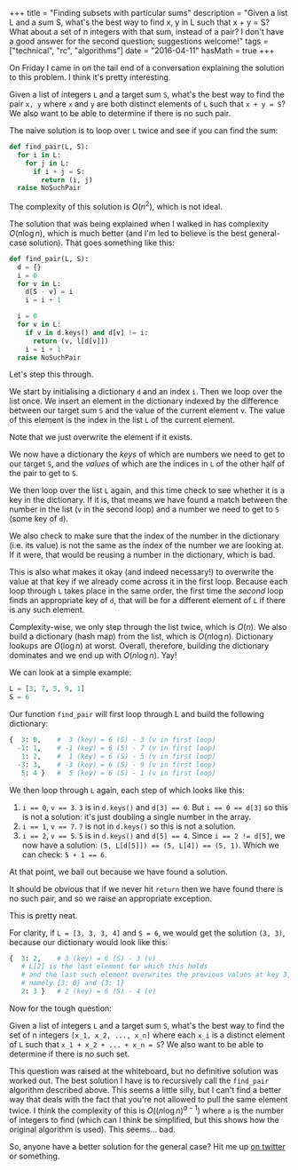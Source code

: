 +++
title = "Finding subsets with particular sums"
description = "Given a list L and a sum S, what's the best way to find x, y in L such that x + y = S? What about a set of n integers with that sum, instead of a pair? I don't have a good answer for the second question; suggestions welcome!"
tags = ["technical", "rc", "algorithms"]
date = "2016-04-11"
hasMath = true
+++

On Friday I came in on the tail end of a conversation explaining the solution to this problem. I think it's pretty interesting.

Given a list of integers `L` and a target sum `S`, what's the best way to find the pair `x, y` where `x` and `y` are both distinct elements of `L` such that `x + y = S`? We also want to be able to determine if there is no such pair.

The naive solution is to loop over `L` twice and see if you can find the sum:

```Python
def find_pair(L, S):
  for i in L:
    for j in L:
      if i + j = S:
        return (i, j)
  raise NoSuchPair
```

The complexity of this solution is $O(n^2)$, which is not ideal.

The solution that was being explained when I walked in has complexity $O(n \log n)$, which is much better (and I'm led to believe is the best general-case solution). That goes something like this:

```Python
def find_pair(L, S):
  d = {}
  i = 0
  for v in L:
    d[S - v] = i
    i = i + 1

  i = 0
  for v in L:
    if v in d.keys() and d[v] != i:
      return (v, l[d[v]])
    i = i + 1
  raise NoSuchPair
```

Let's step this through.

We start by initialising a dictionary `d` and an index `i`. Then we loop over the list once. We insert an element in the dictionary indexed by the difference between our target sum `S` and the value of the current element `v`. The value of this element is the index in the list `L` of the current element.

Note that we just overwrite the element if it exists.

We now have a dictionary the *keys* of which are numbers we need to get to our target `S`, and the *values* of which are the indices in `L` of the other half of the pair to get to `S`.

We then loop over the list `L` again, and this time check to see whether it is a key in the dictionary. If it is, that means we have found a match between the number in the list (`v` in the second loop) and a number we need to get to `S` (some key of `d`).

We also check to make sure that the index of the number in the dictionary (i.e. its value) is not the same as the index of the number we are looking at. If it were, that would be reusing a number in the dictionary, which is bad.

This is also what makes it okay (and indeed necessary!) to overwrite the value at that key if we already come across it in the first loop. Because each loop through `L` takes place in the same order, the first time the *second* loop finds an appropriate key of `d`, that will be for a different element of `L` if there is any such element.

Complexity-wise, we only step through the list twice, which is $O(n)$. We also build a dictionary (hash map) from the list, which is $O(n \log n)$. Dictionary lookups are $O(\log n)$ at worst. Overall, therefore, building the dictionary dominates and we end up with $O(n \log n)$. Yay!

We can look at a simple example:

```Python
L = [3, 7, 5, 9, 1]
S = 6
```

Our function `find_pair` will first loop through L and build the following dictionary:

```Python
{  3: 0,    #  3 (key) = 6 (S) - 3 (v in first loop)
  -1: 1,    # -1 (key) = 6 (S) - 7 (v in first loop)
   1: 2,    #  1 (key) = 6 (S) - 5 (v in first loop)
  -3: 3,    # -3 (key) = 6 (S) - 9 (v in first loop)
   5: 4 }   #  5 (key) = 6 (S) - 1 (v in first loop)
```

We then loop through `L` again, each step of which looks like this:

1. `i == 0`, `v == 3`. `3` is in `d.keys()` and `d[3] == 0`. But `i == 0 == d[3]` so this is not a solution: it's just doubling a single number in the array.
2. `i == 1`, `v == 7`. `7` is not in `d.keys()` so this is not a solution.
3. `i == 2`, `v == 5`. `5` is in `d.keys()` and `d[5] == 4`. Since `i == 2 != d[5]`, we now have a solution: `(5, L[d[5]]) == (5, L[4]) == (5, 1)`. Which we can check: `5 + 1 == 6`.

At that point, we bail out because we have found a solution.

It should be obvious that if we never hit `return` then we have found there is no such pair, and so we raise an appropriate exception.

This is pretty neat.

For clarity, if `L = [3, 3, 3, 4]` and `S = 6`, we would get the solution `(3, 3)`, because our dictionary would look like this:

```Python
{  3: 2,    # 3 (key) = 6 (S) - 3 (v)
   # L[2] is the last element for which this holds
   # and the last such element overwrites the previous values at key 3,
   # namely {3: 0} and {3: 1}
   2: 3 }   # 2 (key) = 6 (S) - 4 (v)
```

Now for the tough question:

Given a list of integers `L` and a target sum `S`, what's the best way to find the set of n integers `[x_1, x_2, ..., x_n]` where each `x_i` is a distinct element of `L` such that `x_1 + x_2 + ... + x_n = S`? We also want to be able to determine if there is no such set.

This question was raised at the whiteboard, but no definitive solution was worked out. The best solution I have is to recursively call the `find_pair` algorithm described above. This seems a little silly, but I can't find a better way that deals with the fact that you're not allowed to pull the same element twice. I think the complexity of this is $O((n \log n)^{a - 1})$ where `a` is the number of integers to find (which can I think be simplified, but this shows how the original algorithm is used). This seems... bad.

So, anyone have a better solution for the general case? Hit me up [on twitter](https://twitter.com/mjec) or something.
